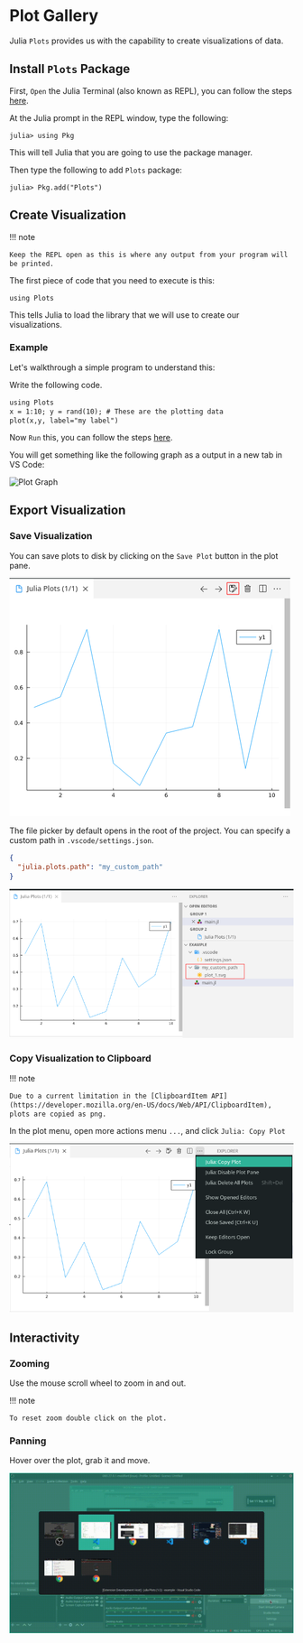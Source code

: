 # Plot Gallery

Julia `Plots` provides us with the capability to create visualizations of data.

## Install `Plots` Package

First, `Open` the Julia Terminal (also known as REPL), you can follow the steps [here](https://www.julia-vscode.org/docs/stable/userguide/runningcode/#The-Julia-REPL-1).

At the Julia prompt in the REPL window, type the following:

```
julia> using Pkg
```

This will tell Julia that you are going to use the package manager.

Then type the following to add `Plots` package:

```
julia> Pkg.add("Plots")
```

## Create Visualization

!!! note

    Keep the REPL open as this is where any output from your program will be printed.

The first piece of code that you need to execute is this:

```
using Plots
```

This tells Julia to load the library that we will use to create our visualizations.

### Example

Let's walkthrough a simple program to understand this:

Write the following code.

```
using Plots
x = 1:10; y = rand(10); # These are the plotting data
plot(x,y, label="my label")
```

Now `Run` this, you can follow the steps [here](https://www.julia-vscode.org/docs/stable/userguide/runningcode/#Running-code-in-the-Julia-REPL-1).

You will get something like the following graph as a output in a new tab in VS Code:

![Plot Graph](../images/PlotGallery/PlotGraph.png)

## Export Visualization

### Save Visualization

You can save plots to disk by clicking on the `Save Plot` button in the plot pane.

![Copy Plot](../images/PlotGallery/SavePlot.png)

The file picker by default opens in the root of the project. You can specify a custom path in `.vscode/settings.json`.

```json
{
  "julia.plots.path": "my_custom_path"
}
```

![Custom Path](../images/PlotGallery/CustomPath.png)

### Copy Visualization to Clipboard

!!! note

    Due to a current limitation in the [ClipboardItem API](https://developer.mozilla.org/en-US/docs/Web/API/ClipboardItem), plots are copied as png.

In the plot menu, open more actions menu `...`, and click `Julia: Copy Plot`

![Copy Plot](../images/PlotGallery/CopyPlot.png)

## Interactivity

### Zooming

Use the mouse scroll wheel to zoom in and out.

!!! note

    To reset zoom double click on the plot.

### Panning

Hover over the plot, grab it and move.

![Panning](../images/PlotGallery/Panning.gif)
